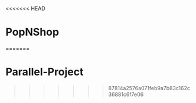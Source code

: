 <<<<<<< HEAD
# PopNShop
=======
# Parallel-Project
>>>>>>> 87814a2576a071feb9a7b83c162c36881c6f7e06

